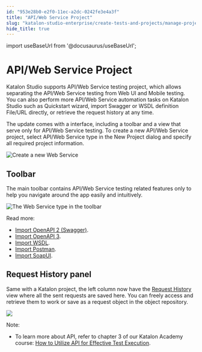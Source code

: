 ```yaml
---
id: "953e28b0-e2f0-11ec-a2dc-0242fe3e4a3f"
title: "API/Web Service Project"
slug: "katalon-studio-enterprise/create-tests-and-projects/manage-projects/apiweb-service-project"
hide_title: true
---
```

import useBaseUrl from '@docusaurus/useBaseUrl';


# <a id="concept-1207" class="anchor_top_offset"/><a id="ariaid-title1" class="anchor_top_offset"/>API/Web Service Project

<p xmlns="http://www.w3.org/1999/xhtml" className="p">Katalon Studio supports API/Web Service testing project, which allows separating the API/Web Service testing from Web UI and Mobile testing. You can also perform more API/Web Service automation tasks on Katalon Studio such as Quickstart wizard, import Swagger or WSDL definition File/URL directly, or retrieve the request history at any time.</p> 
<p xmlns="http://www.w3.org/1999/xhtml" className="p">The update comes with a interface, including a toolbar and a view that serve only for API/Web Service testing. To create a new API/Web Service project, select <span className="ph uicontrol">API/Web Service</span> type in the <span className="ph uicontrol">New Project </span> dialog and specify all required project information.</p> 
<p xmlns="http://www.w3.org/1999/xhtml" className="p"><img className="image" width={500} src={useBaseUrl("/955bc2d0-e2f0-11ec-a2dc-0242fe3e4a3f.png")} alt="Create a new Web Service" /></p> 

## Toolbar

                        
<p xmlns="http://www.w3.org/1999/xhtml" className="p">The main toolbar contains API/Web Service testing related features only to help you navigate around the app easily and intuitively.</p> 
            
<p xmlns="http://www.w3.org/1999/xhtml" className="p"><img className="image" width={250} src={useBaseUrl("/95550c10-e2f0-11ec-a2dc-0242fe3e4a3f.png")} alt="The Web Service type in the toolbar" /></p> 
            
<div xmlns="http://www.w3.org/1999/xhtml" className="p">Read more:<ul className="ul"><li className="li"><a className="xref" href="/docs/legacy/katalon-studio-enterprise/test-design/web-services-test-design/import-web-service-objects/import-restful-requests-from-swagger-2.0">Import OpenAPI 2 (Swagger)</a>.</li><li className="li"><a className="xref" href="/docs/legacy/katalon-studio-enterprise/test-design/web-services-test-design/import-web-service-objects/import-rest-api-with-openapi-specification-3.0">Import OpenAPI 3</a>.</li><li className="li"><a className="xref" href="/docs/legacy/katalon-studio-enterprise/test-design/web-services-test-design/import-web-service-objects/import-soap-requests-from-wsdls">Import WSDL</a>.</li><li className="li"><a className="xref" href="/docs/legacy/katalon-studio-enterprise/test-design/web-services-test-design/import-web-service-objects/import-restful-from-postman">Import Postman</a>.</li><li className="li"><a className="xref" href="/docs/legacy/katalon-studio-enterprise/test-design/web-services-test-design/import-web-service-objects/import-web-service-requests-from-soapui">Import SoapUI</a>.</li></ul></div>
        

## Request History panel

                        
<p xmlns="http://www.w3.org/1999/xhtml" className="p">Same with a Katalon project, the left column now have the <a className="xref" href="/docs/legacy/katalon-studio-enterprise/test-design/web-services-test-design/working-with-apiweb-services-project/request-history">Request History</a> view where all the sent requests are saved here. You can freely access and retrieve them to work or save as a request object in the object repository.</p> 
            
<p xmlns="http://www.w3.org/1999/xhtml" className="p"><img className="image" src={useBaseUrl("/95633ce0-e2f0-11ec-a2dc-0242fe3e4a3f.png")} /></p> 
        
<div xmlns="http://www.w3.org/1999/xhtml" className="p"><div className="note note note_note"><span className="note__title">Note:</span> <ul className="ul"><li className="li"><p className="p">To learn more about API, refer to chapter 3 of our <span className="ph">Katalon Academy</span> course:&nbsp;<a className="xref j-external-link" href="https://academy.katalon.com/courses/test-execution-management/?utm_source=kat_docs&utm_medium=web_service_project" target="_blank">How to Utilize API for Effective Test Execution</a>.</p></li></ul></div></div>
